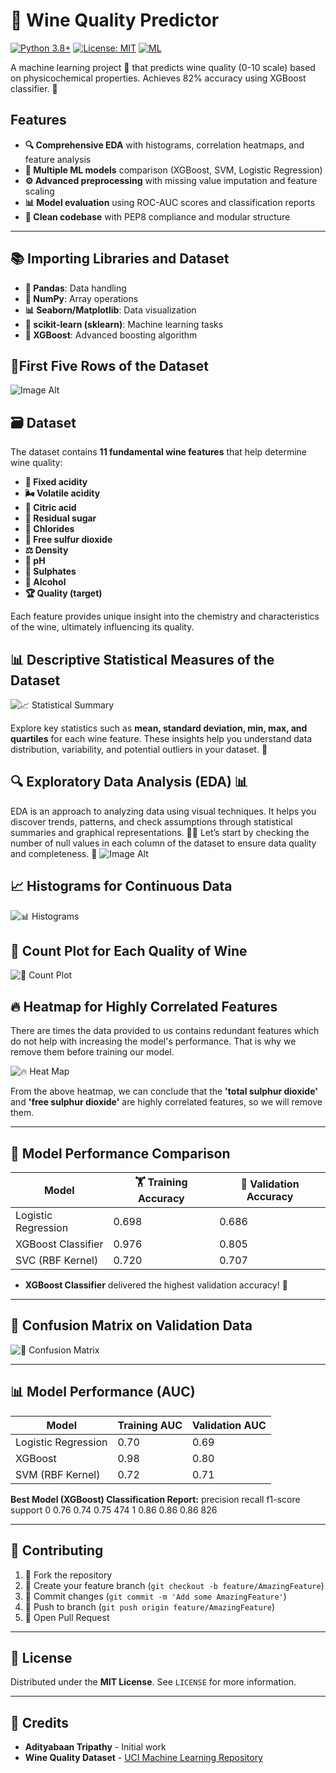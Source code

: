 # 🍷 Wine Quality Predictor

[![Python 3.8+](https://img.shields.io/badge/python-3.8+-blue.svg)](https://www.python.org/downloads/)
[![License: MIT](https://img.shields.io/badge/License-MIT-yellow.svg)](https://opensource.org/licenses/MIT)
[![ML](https://img.shields.io/badge/Machine%20Learning-XGBoost%20|%20SVC%20|%20LogisticRegression-orange)](https://scikit-learn.org/)

A machine learning project 🚀 that predicts wine quality (0-10 scale) based on physicochemical properties. Achieves 82% accuracy using XGBoost classifier. 🍇

## Features
- **🔍 Comprehensive EDA** with histograms, correlation heatmaps, and feature analysis
- **🤖 Multiple ML models** comparison (XGBoost, SVM, Logistic Regression)
- **⚙️ Advanced preprocessing** with missing value imputation and feature scaling
- **📊 Model evaluation** using ROC-AUC scores and classification reports
- **🧹 Clean codebase** with PEP8 compliance and modular structure
---

## 📚 Importing Libraries and Dataset

- **🐼 Pandas**: Data handling
- **🔢 NumPy**: Array operations
- **📊 Seaborn/Matplotlib**: Data visualization
- **🤖 scikit-learn (sklearn)**: Machine learning tasks
- **🚀 XGBoost**: Advanced boosting algorithm

## 🏅First Five Rows of the Dataset

![Image Alt](https://github.com/Adityabaan/Wine-Quality-Predictor/blob/d0a810e8af7689dd5b5a85ce3070be3329e6be25/First%20Five%20rows%20of%20dataset.png)

## 🗃️ Dataset

The dataset contains **11 fundamental wine features** that help determine wine quality:

- **🍋 Fixed acidity**
- **🌬️ Volatile acidity**
- **🍊 Citric acid**
- **🍬 Residual sugar**
- **🧂 Chlorides**
- **🫧 Free sulfur dioxide**
- **⚖️ Density**
- **🧪 pH**
- **🧪 Sulphates**
- **🍷 Alcohol**
- **🏆 Quality (target)**

Each feature provides unique insight into the chemistry and characteristics of the wine, ultimately influencing its quality.

## 📊 Descriptive Statistical Measures of the Dataset

![📈 Statistical Summary](https://github.com/Adityabaan/Wine-Quality-Predictor/blob/d0a810e8af7689dd5b5a85ce3070be3329e6be25/Some%20descriptive%20statistical%20measures%20of%20the%20dataset.png)

Explore key statistics such as **mean, standard deviation, min, max, and quartiles** for each wine feature. These insights help you understand data distribution, variability, and potential outliers in your dataset. 🧮

## 🔍 Exploratory Data Analysis (EDA) 📊

EDA is an approach to analyzing data using visual techniques. It helps you discover trends, patterns, and check assumptions through statistical summaries and graphical representations. 🕵️‍♂️
Let’s start by checking the number of null values in each column of the dataset to ensure data quality and completeness. 🧐
![Image Alt](https://github.com/Adityabaan/Wine-Quality-Predictor/blob/d0a810e8af7689dd5b5a85ce3070be3329e6be25/Sum%20of%20null%20values%20column%20wise.png)



## 📈 Histograms for Continuous Data

![📊 Histograms](https://github.com/Adityabaan/Wine-Quality-Predictor/blob/d0a810e8af7689dd5b5a85ce3070be3329e6be25/Histograms%20for%20the%20columns%20containing%20continuous%20data.png)

## 🍇 Count Plot for Each Quality of Wine

![🍷 Count Plot](https://github.com/Adityabaan/Wine-Quality-Predictor/blob/d0a810e8af7689dd5b5a85ce3070be3329e6be25/Count%20plot%20for%20each%20quality%20of%20wine.png)

## 🔥 Heatmap for Highly Correlated Features

There are times the data provided to us contains redundant features which do not help with increasing the model's performance. That is why we remove them before training our model.

![🔥 Heat Map](https://github.com/Adityabaan/Wine-Quality-Predictor/blob/d0a810e8af7689dd5b5a85ce3070be3329e6be25/Heat%20map%20for%20highly%20correlated%20features.png)

From the above heatmap, we can conclude that the **'total sulphur dioxide'** and **'free sulphur dioxide'** are highly correlated features, so we will remove them.

---

## 🤖 Model Performance Comparison

| Model                | 🏋️ Training Accuracy | 🧪 Validation Accuracy |
|----------------------|---------------------|-----------------------|
| Logistic Regression  | 0.698               | 0.686                 |
| XGBoost Classifier   | 0.976               | 0.805                 |
| SVC (RBF Kernel)     | 0.720               | 0.707                 |

- **XGBoost Classifier** delivered the highest validation accuracy! 🚀

---

## 🧮 Confusion Matrix on Validation Data

![🧮 Confusion Matrix](https://github.com/Adityabaan/Wine-Quality-Predictor/blob/d0a810e8af7689dd5b5a85ce3070be3329e6be25/Confusion%20matrix%20drawn%20on%20the%20validation%20data.png)

---

## 📊 Model Performance (AUC)

| Model                | Training AUC | Validation AUC |
|----------------------|--------------|----------------|
| Logistic Regression  | 0.70         | 0.69           |
| XGBoost              | 0.98         | 0.80           |
| SVM (RBF Kernel)     | 0.72         | 0.71           |

**Best Model (XGBoost) Classification Report:**
      precision    recall  f1-score   support
   0       0.76      0.74      0.75       474
   1       0.86      0.86      0.86       826

---

## 🤝 Contributing

1. 🍴 Fork the repository
2. 🌿 Create your feature branch (`git checkout -b feature/AmazingFeature`)
3. 💾 Commit changes (`git commit -m 'Add some AmazingFeature'`)
4. 🚀 Push to branch (`git push origin feature/AmazingFeature`)
5. 🔄 Open Pull Request

---

## 📜 License

Distributed under the **MIT License**. See `LICENSE` for more information.

---

## 🙌 Credits

- **Adityabaan Tripathy** - Initial work
- **Wine Quality Dataset** - [UCI Machine Learning Repository](https://archive.ics.uci.edu/ml/datasets/wine+quality)


